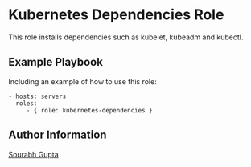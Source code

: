 # Kubernetes Dependencies Role

This role installs dependencies such as kubelet, kubeadm and kubectl.

## Example Playbook

Including an example of how to use this role:

    - hosts: servers
      roles:
         - { role: kubernetes-dependencies }

## Author Information

[Sourabh Gupta](https://sourabhgupta.in)
